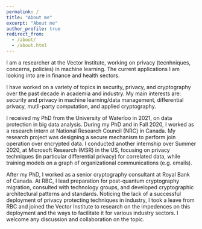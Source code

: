 ```yaml
---
permalink: /
title: "About me"
excerpt: "About me"
author_profile: true
redirect_from: 
  - /about/
  - /about.html
---
```


I am a researcher at the Vector Institute, working on privacy (tecnhniques, concerns, policies) in machine learning. The current applications I am looking into are in finance and health sectors.

I have worked on a variety of topics in security, privacy, and cryptography over the past decade in academia and industry. My main interests are: security and privacy in machine learning/data management, differential privacy, mutli-party computation, and applied cryptography. 

I received my PhD from the University of Waterloo in 2021, on data protection in big data analysis. During my PhD and in Fall 2020, I worked as a research intern at National Research Council (NRC) in Canada. My research project was designing a secure mechanism to perform join operation over encrypted data. I conducted another internship over Summer 2020, at Microsoft Research (MSR) in the US, focusing on privacy techniques (in particular differential privacy) for correlated data, while training models on a graph of organizational communications (e.g. emails).

After my PhD, I worked as a senior cryptography consultant at Royal Bank of Canada. At RBC, I lead preparation for post-quantum cryptography migration, consulted with technology groups, and developed cryptographic architectural patterns and standards. Noticing the lack of a successful deployment of privacy protecting techniques in industry, I took a leave from RBC and joined the Vector Institute to research on the impedences on this deployment and the ways to facilitate it for various industry sectors. I welcome any discussion and collaboration on the topic. 
